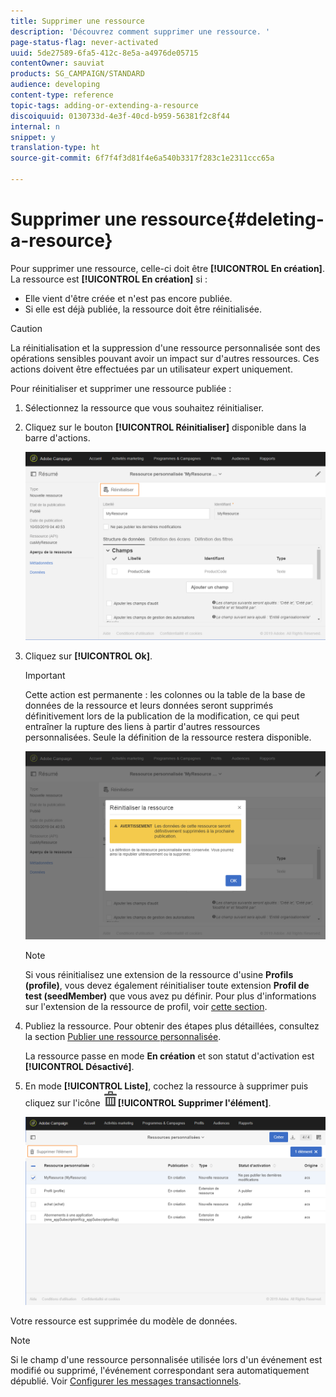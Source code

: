 ```yaml
---
title: Supprimer une ressource
description: 'Découvrez comment supprimer une ressource. '
page-status-flag: never-activated
uuid: 5de27589-6fa5-412c-8e5a-a4976de05715
contentOwner: sauviat
products: SG_CAMPAIGN/STANDARD
audience: developing
content-type: reference
topic-tags: adding-or-extending-a-resource
discoiquuid: 0130733d-4e3f-40cd-b959-56381f2c8f44
internal: n
snippet: y
translation-type: ht
source-git-commit: 6f7f4f3d81f4e6a540b3317f283c1e2311ccc65a

---
```



# Supprimer une ressource{#deleting-a-resource}

Pour supprimer une ressource, celle-ci doit être **[!UICONTROL En création]**. La ressource est **[!UICONTROL En création]** si :

* Elle vient d&#39;être créée et n&#39;est pas encore publiée.
* Si elle est déjà publiée, la ressource doit être réinitialisée.

>[!CAUTION]
>
>La réinitialisation et la suppression d&#39;une ressource personnalisée sont des opérations sensibles pouvant avoir un impact sur d&#39;autres ressources. Ces actions doivent être effectuées par un utilisateur expert uniquement.

Pour réinitialiser et supprimer une ressource publiée :

1. Sélectionnez la ressource que vous souhaitez réinitialiser.
1. Cliquez sur le bouton **[!UICONTROL Réinitialiser]** disponible dans la barre d&#39;actions.

   ![](assets/schema_extension_uc26.png)

1. Cliquez sur **[!UICONTROL Ok]**.

   >[!IMPORTANT]
   >
   >Cette action est permanente : les colonnes ou la table de la base de données de la ressource et leurs données seront supprimés définitivement lors de la publication de la modification, ce qui peut entraîner la rupture des liens à partir d&#39;autres ressources personnalisées. Seule la définition de la ressource restera disponible.

   ![](assets/schema_extension_uc27.png)

   >[!NOTE]
   >
   >Si vous réinitialisez une extension de la ressource d&#39;usine **Profils (profile)**, vous devez également réinitialiser toute extension **Profil de test (seedMember)** que vous avez pu définir. Pour plus d&#39;informations sur l&#39;extension de la ressource de profil, voir [cette section](../../developing/using/extending-the-profile-resource-with-a-new-field.md).

1. Publiez la ressource. Pour obtenir des étapes plus détaillées, consultez la section [Publier une ressource personnalisée](../../developing/using/updating-the-database-structure.md#publishing-a-custom-resource).

   La ressource passe en mode **En création** et son statut d&#39;activation est **[!UICONTROL Désactivé]**.

1. En mode **[!UICONTROL Liste]**, cochez la ressource à supprimer puis cliquez sur l&#39;icône ![](assets/delete_darkgrey-24px.png)**[!UICONTROL Supprimer l&#39;élément]**.

   ![](assets/schema_extension_uc28.png)

Votre ressource est supprimée du modèle de données.

>[!NOTE]
>
>Si le champ d&#39;une ressource personnalisée utilisée lors d&#39;un événement est modifié ou supprimé, l&#39;événement correspondant sera automatiquement dépublié. Voir [Configurer les messages transactionnels](../../administration/using/configuring-transactional-messaging.md).

